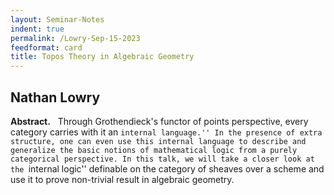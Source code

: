 ```yaml
---
layout: Seminar-Notes
indent: true
permalink: /Lowry-Sep-15-2023
feedformat: card
title: Topos Theory in Algebraic Geometry
---
```


## Nathan Lowry

**Abstract.** &nbsp; Through Grothendieck's functor of points perspective, every category carries with it an ``internal language.'' In the presence of extra structure, one can even use this internal language to describe and generalize the basic notions of mathematical logic from a purely categorical perspective. In this talk, we will take a closer look at the ``internal logic'' definable on the category of sheaves over a scheme and use it to prove non-trivial result in algebraic geometry.
